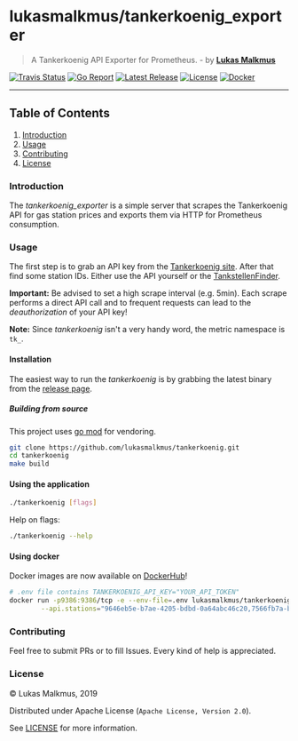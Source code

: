 # lukasmalkmus/tankerkoenig_exporter

> A Tankerkoenig API Exporter for Prometheus. - by **[Lukas Malkmus]**

[![Travis Status][travis_badge]][travis]
[![Go Report][report_badge]][report]
[![Latest Release][release_badge]][release]
[![License][license_badge]][license]
[![Docker][docker_badge]][docker]

---

## Table of Contents

1. [Introduction](#introduction)
2. [Usage](#usage)
3. [Contributing](#contributing)
4. [License](#license)

### Introduction

The *tankerkoenig_exporter* is a simple server that scrapes the Tankerkoenig API
for gas station prices and exports them via HTTP for Prometheus consumption.

### Usage

The first step is to grab an API key from the [Tankerkoenig site]. After that
find some station IDs. Either use the API yourself or the [TankstellenFinder].

**Important:** Be advised to set a high scrape interval (e.g. 5min). Each scrape
performs a direct API call and to frequent requests can lead to the
_deauthorization_ of your API key!

**Note:** Since *tankerkoenig* isn't a very handy word, the metric namespace is
`tk_`.

#### Installation

The easiest way to run the *tankerkoenig* is by grabbing the latest binary from
the [release page][release].

##### Building from source

This project uses [go mod] for vendoring.

```bash
git clone https://github.com/lukasmalkmus/tankerkoenig.git
cd tankerkoenig
make build
```

#### Using the application

```bash
./tankerkoenig [flags]
```

Help on flags:

```bash
./tankerkoenig --help
```

#### Using docker

Docker images are now available on [DockerHub]!

```bash
# .env file contains TANKERKOENIG_API_KEY="YOUR_API_TOKEN"
docker run -p9386:9386/tcp -e --env-file=.env lukasmalkmus/tankerkoenig-exporter:v0.7.0 \
        --api.stations="9646eb5e-b7ae-4205-bdbd-0a64abc46c20,7566fb7a-b7cc-5214-bcad-0a53abd46d14"
```

### Contributing

Feel free to submit PRs or to fill Issues. Every kind of help is appreciated.

### License

© Lukas Malkmus, 2019

Distributed under Apache License (`Apache License, Version 2.0`).

See [LICENSE](LICENSE) for more information.

<!-- Links -->
[go mod]: https://golang.org/cmd/go/#hdr-Module_maintenance
[Lukas Malkmus]: https://github.com/lukasmalkmus
[Tankerkoenig site]: https://creativecommons.tankerkoenig.de/#usage
[TankstellenFinder]: https://creativecommons.tankerkoenig.de/TankstellenFinder/index.html
[DockerHub]: https://hub.docker.com/r/lukasmalkmus/tankerkoenig-exporter

<!-- Badges -->
[travis]: https://travis-ci.com/lukasmalkmus/tankerkoenig_exporter
[travis_badge]: https://travis-ci.com/lukasmalkmus/tankerkoenig_exporter.svg
[report]: https://goreportcard.com/report/github.com/lukasmalkmus/tankerkoenig_exporter
[report_badge]: https://goreportcard.com/badge/github.com/lukasmalkmus/tankerkoenig_exporter
[release]: https://github.com/lukasmalkmus/tankerkoenig_exporter/releases
[release_badge]: https://img.shields.io/github/release/lukasmalkmus/tankerkoenig_exporter.svg
[license]: https://opensource.org/licenses/Apache-2.0
[license_badge]: https://img.shields.io/badge/license-Apache-blue.svg
[docker]: https://hub.docker.com/r/lukasmalkmus/tankerkoenig-exporter
[docker_badge]: https://img.shields.io/docker/pulls/lukasmalkmus/tankerkoenig-exporter.svg
